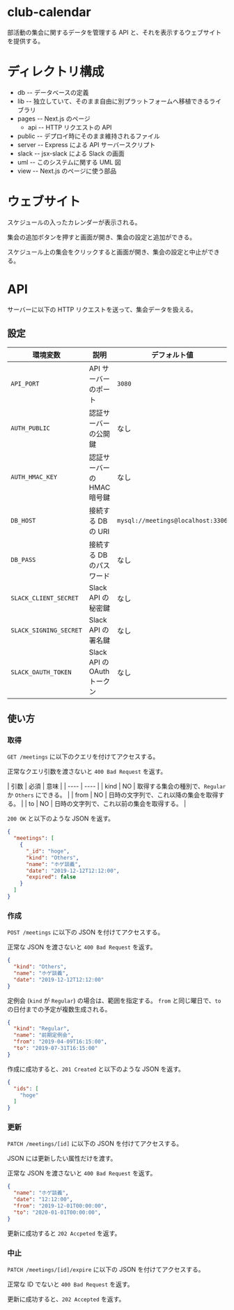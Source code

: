 # club-calendar

部活動の集会に関するデータを管理する API と、それを表示するウェブサイトを提供する。


# ディレクトリ構成

- db -- データベースの定義
- lib -- 独立していて、そのまま自由に別プラットフォームへ移植できるライブラリ
- pages -- Next.js のページ
  - api -- HTTP リクエストの API
- public -- デプロイ時にそのまま維持されるファイル
- server -- Express による API サーバースクリプト
- slack -- jsx-slack による Slack の画面
- uml -- このシステムに関する UML 図
- view -- Next.js のページに使う部品


# ウェブサイト

スケジュールの入ったカレンダーが表示される。

集会の追加ボタンを押すと画面が開き、集会の設定と追加ができる。

スケジュール上の集会をクリックすると画面が開き、集会の設定と中止ができる。


# API

サーバーに以下の HTTP リクエストを送って、集会データを扱える。


## 設定

| 環境変数               | 説明                        | デフォルト値                      |
| ---------------------- | --------------------------- | --------------------------------- |
| `API_PORT`             | API サーバーのポート        | `3080`                            |
| `AUTH_PUBLIC`          | 認証サーバーの公開鍵        | なし                              |
| `AUTH_HMAC_KEY`        | 認証サーバーの HMAC 暗号鍵  | なし                              |
| `DB_HOST`              | 接続する DB の URI          | `mysql://meetings@localhost:3306` |
| `DB_PASS`              | 接続する DB のパスワード    | なし                              |
| `SLACK_CLIENT_SECRET`  | Slack API の秘密鍵          | なし                              |
| `SLACK_SIGNING_SECRET` | Slack API の署名鍵          | なし                              |
| `SLACK_OAUTH_TOKEN`    | Slack API の OAuth トークン | なし                              |

## 使い方

### 取得

`GET /meetings` に以下のクエリを付けてアクセスする。

正常なクエリ引数を渡さないと `400 Bad Request` を返す。

| 引数 | 必須 | 意味                                                   |
| ---- | ---- |
| kind | NO   | 取得する集会の種別で、`Regular` か `Others` にできる。 |
| from | NO   | 日時の文字列で、これ以降の集会を取得する。             |
| to   | NO   | 日時の文字列で、これ以前の集会を取得する。             |

`200 OK` と以下のような JSON を返す。

```json
{
  "meetings": [
    {
      "_id": "hoge",
      "kind": "Others",
      "name": "ホゲ談義",
      "date": "2019-12-12T12:12:00",
      "expired": false
    }
  ]
}
```

### 作成

`POST /meetings` に以下の JSON を付けてアクセスする。

正常な JSON を渡さないと `400 Bad Request` を返す。

```json
{
  "kind": "Others",
  "name": "ホゲ談義",
  "date": "2019-12-12T12:12:00"
}
```

定例会 (`kind` が `Regular`) の場合は、範囲を指定する。
`from` と同じ曜日で、`to` の日付までの予定が複数生成される。

```json
{
  "kind": "Regular",
  "name": "前期定例会",
  "from": "2019-04-09T16:15:00",
  "to": "2019-07-31T16:15:00"
}
```

作成に成功すると、`201 Created` と以下のような JSON を返す。

```json
{
  "ids": [
    "hoge"
  ]
}
```

### 更新

`PATCH /meetings/[id]` に以下の JSON を付けてアクセスする。

JSON には更新したい属性だけを渡す。

正常な JSON を渡さないと `400 Bad Request` を返す。

```json
{
  "name": "ホゲ談義",
  "date": "12:12:00",
  "from": "2019-12-01T00:00:00",
  "to": "2020-01-01T00:00:00",
}
```

更新に成功すると `202 Accpeted` を返す。

### 中止

`PATCH /meetings/[id]/expire` に以下の JSON を付けてアクセスする。

正常な ID でないと `400 Bad Request` を返す。

更新に成功すると、`202 Accepted` を返す。
